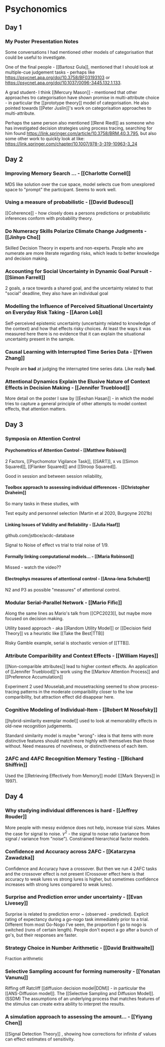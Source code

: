 # Psychonomics

## Day 1

### My Poster Presentation Notes

Some conversations I had mentioned other models of categorisation that could be useful to investigate.

One of the final people - [[Bartosz Gula]], mentioned that I should look at multiple-cue judgement tasks - perhaps like https://psycnet.apa.org/doi/10.3758/BF03193103 or https://psycnet.apa.org/doi/10.1037/0096-3445.132.1.133.

A grad student- I think [[Mercury Mason]] - mentioned that other approaches tro categorisation have shown promise in multi-attribute choice - in particular the [[prototype theory]] model of categorisation. He also pointed towards [[Peter Juslin]]'s work on categorisation approaches to multi-attribute.

Perhaps the same person also mentioned [[René Riedl]] as someone who has investigated decision strategies using process tracing, searching for him found https://link.springer.com/article/10.3758/BRM.40.3.795, but also some other work to quickly look at like: https://link.springer.com/chapter/10.1007/978-3-319-10963-3_24

## Day 2

### Improving Memory Search ... - [[Charlotte Cornell]]

MDS like solution over the cue space, model selects cue from unexplored space to "prompt" the participant. Seems to work well.

### Using a measure of probabilistic - [[David Budescu]]

[[Coherence]] - how closely does a persons predictions or probabilistic inferences conform with probability theory.

### Do Numeracy Skills Polarize Climate Change Judgments - [[Jinhyo Cho]]

Skilled Decision Theory in experts and non-experts. People who are numerate are more literate regarding risks, which leads to better knowledge and decision making.

### Accounting for Social Uncertainty in Dynamic Goal Pursuit - [[Simon Farrell]]

2 goals, a race towards a shared goal, and the uncertainty related to that "social" deadline, they also have an individual goal

### Modelling the Influence of Perceived Situational Uncertainty on Everyday Risk Taking - [[Aaron Lob]]

Self-perceived epistemic uncertainty (uncertainty related to knowledge of the context) and how that effects risky choices. At least the ways it was measured here there is no evidence that it can explain the situational uncertainty present in the sample.

### Causal Learning with Interrupted Time Series Data - [[Yiwen Zhang]]

People are **bad** at judging the interrupted time series data. Like really **bad**.

### Attentional Dynamics Explain the Elusive Nature of Context Effects in Decision Making - [[Jennifer Trueblood]]

More detail on the poster I saw by [[Eeshan Hasan]] - in which the model tries to capture a general principle of other attempts to model context effects, that attention matters.

## Day 3

### Symposia on Attention Control

#### Psychometrics of Attention Control - [[Matthew Robison]]

2 Factors, [[Psychomotor Vigilance Task]], [[SART]], x vs [[Simon Squared]], [[Flanker Squared]] and [[Stroop Squared]].

Good in session and between session reliability, 

#### Toolbox approach to assessing individual differences - [[Christopher Draheim]]

So many tasks in these studies, with 

Test equity and personnel selection (Martin et al 2020, Burgoyne 2021b)

#### Linking Issues of Validity and Reliability - [[Julia Haaf]]

github.com/jstbce/acdc-database

Signal to Noise of effect vs trial to trial noise of 1/9.

#### Formally linking computational models... - [[Maria Robinson]]

Missed - watch the video??

#### Electrophys measures of attentional control - [[Anna-lena Schubert]]

N2 and P3 as possible "measures" of attentional control.

### Modular Serial-Parallel Network - [[Mario Fific]]

Along the same lines as Mario's talk from [[CPC2023]], but maybe more focused on decision making.

Utility based approach - aka [[Random Utility Model]] or [[Decision field Theory]] vs a heuristic like [[Take the Best|TTB]]

Risky Gamble example, serial is stochastic version of [[TTB]].

### Attribute Comparibility and Context Effects - [[William Hayes]]

[[Non-comparible attributes]] lead to higher context effects. An application of [[Jennifer Trueblood]]'s work using the [[Markov Attention Process]] and [[Preference Accumulation]]

Experiment 2 used Mouselab,and mousetracking seemed to show process-tracing patterns in the moderate comparibility closer to the low comparibility, but attraction effect did disappear here.

### Cognitive Modeling of Individual-Item - [[Robert M Nosofsky]]

[[hybrid-similarity exemplar model]] used to look at memorability effects in old-new recognition judgements.

Standard similarity model is maybe "wrong"- idea is that items with more distinctive features should match more highly with themselves than those without. Need measures of novelness, or distinctiveness of each item.

### 2AFC and 4AFC Recognition Memory Testing - [[Richard Shiffrin]]

Used the [[Retrieving Effectively from Memory]] model ([[Mark Steyvers]] in 1997).

## Day 4

### Why studying individual differences is hard - [[Jeffrey Rouder]]

More people with messy evidence does not help, increase trial sizes. Makes the case for signal to noise. $\gamma^2$ - the signal to noise ratio (variance from signal / variance from "noise"). Constrained hierarchical factor models.

### Confidence and Accuracy across 2AFC - [[Katarzyna Zawadzka]]

Confidence and Accuracy have a crossover. But then we run 4 2AFC tasks and the crossover effect is not present (Crossover effect here is that accuracy to weak lures vs strong lures is higher, but sometimes confidence increases with strong lures compared to weak lures). 

### Surprise and Prediction error under uncertainty - [[Evan Livesey]]

Surprise is related to prediction error ~ (observed - predicted). Explicit rating of expectancy during a go-nogo task immediately prior to a trial. Different from most Go-Nogo I've seen, the proportion f go to nogo is switched (runs of certain length). People don't expect a go after a bunch of go's, but their responses are faster.

### Strategy Choice in Number Arithmetic - [[David Braithwaite]]

Fraction arithmetic

### Selective Sampling account for forming numerosity - [[Yonatan Vanunu]]

Riffing off Ratcliff [[diffusion decision model|DDM]] - in particular the [[ANS-Diffusion model]]. The [[Selective Sampling and Diffusion Model]]. (SSDM) The assumptions of an underlying process that matches features of the stimulus can create extra ability to interpret the results.

### A simulation approach to assessing the amount... - [[Yiyang Chen]]

[[Signal Detection Theory]] , showing how corrections for infinite $d'$ values can effect estimates of sensitivity.